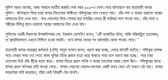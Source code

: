পুলিশ আরও জানায়, আজ সকালে জাতীয় জরুরি সেবা নম্বর ৯৯৯–এ ফোন পেয়ে ঘটনাস্থলে যায় যাত্রাবাড়ী থানার পুলিশ। ঘটনাস্থলে গিয়ে তারা বাসার নিচতলার পার্কিংয়ে শফিকুরের লাশ দেখতে পায়। তাঁর গলা ও মাথায় ধারালো অস্ত্রের আঘাতের চিহ্ন দেখা যায়। পরে দোতলায় গিয়ে শোবার ঘরে মশারির ভেতর স্ত্রী ফরিদার লাশ পাওয়া যায়। তাঁর মাথা ও শরীরের বিভিন্ন স্থানে ধারালো অস্ত্রের আঘাতের চিহ্ন দেখা যায়।

পুলিশের ওয়ারী বিভাগের উপকমিশনার মো. ইকবাল হোসাইন বলেন, ‘এটি ডাকাতির ঘটনা, নাকি পরিকল্পিত হত্যাকাণ্ড, তা প্রাথমিকভাবে এখনো নিশ্চিত হওয়া যায়নি। তবে বাসার ভেতর সব আলমারি খোলা পাওয়া গেছে।’

যাত্রাবাড়ী থানার ভারপ্রাপ্ত কর্মকর্তা (ওসি) আবুল হাসান বলেন, ধারণা করা হচ্ছে, ভোরে ঘটনাটি ঘটেছে। শফিকুর নামাজ পড়ে ফেরার সময় ওত পেতে থাকা খুনিরা তাঁকে প্রথমে হত্যা করে থাকতে পারে বলে ধারণা করা হচ্ছে। পরে তারা দোতলায় উঠে তাঁর স্ত্রীকে হত্যা করে। বাসার নিচের প্রধান ফটক ও ঘরের দোতলার দরজা খোলা ছিল। শফিকুরের কাছে বাসার প্রধান ফটকের চাবি পাওয়া গেছে। বাসার পেছনের দেয়াল–লাগোয়া একটি ভবন বেয়ে এই ভবনে ওঠা যায়। বাসার ভাড়াটেরা দাবি করেছেন, তাঁরা কেউ বিষয়টি টের পাননি।
